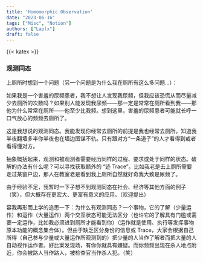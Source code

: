 ```yaml
---
title: 'Homomorphic Observation'
date: "2023-06-16"
tags: ["Misc", "Notion"]
authors: ["Laplx"]
draft: false
---
```

{{< katex >}}
### 观测同态

上厕所时想到一个问题（另一个问题是为什么我在厕所有这么多问题...）：

如果我是一个害羞的尿频患者，我不想让人发现我尿频，但我应该恐慌从而尽量减少去厕所的次数吗？如果别人能发现我尿频——那一定是常常在厕所看到我——那他为什么常常在厕所——他至少比我频。想到这里，害羞的尿频患者可能就长呼一口气放心的频频去厕所了。

这是我想说的观测同态。我能发现你经常去厕所的前提是我也经常去厕所。知道我半夜翻墙多半你半夜也在墙边图谋不轨。只有跟对方“一条道子”的人才看得到或者看得懂对方。

抽象概括起来，观测和被观测者需要经历同样的过程、要求或处于同样的状态。破解的办法有什么呢？可以寻找获取额外的 “迹 Trace”。比如我老是去上厕所需要走过某窗户边，那人在教室老是看到我上厕所自然就好奇我大致是尿频了。

由于经验不足，我暂时一下子想不到观测同态在社会、经济等其他方面的例子（笑），但大概存在更宏大、更富有意义的应用。（欢迎提出）

容我再形而上学的追思一下：为什么有观测同态？一个事物，它的了解（少量运作）和运作（大量运作）两个交互状态可能无法区分（也许它的了解具有门槛或需要一定运作，比如我必须进到厕所才能看到你）（运作就是使用、执行等发挥事物原本功能的概念集合体）。但由于缺乏区分身份的信息或 Trace，大家会根据自己所得（自己参与少量或大量运作所观测到的）把少量的人当作了解者而把大量的人自动视作运作者。好比案发现场，有你你就具有嫌疑。而你频频出现在杀人地点附近，你会被路人当作路人，被检查官当作杀人犯。（笑）